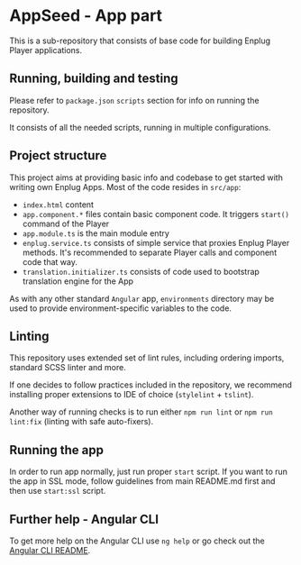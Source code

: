 # AppSeed - App part

This is a sub-repository that consists of base code for building Enplug Player applications.

## Running, building and testing

Please refer to `package.json` `scripts` section for info on running the repository.

It consists of all the needed scripts, running in multiple configurations.

## Project structure

This project aims at providing basic info and codebase to get started with writing own Enplug Apps. Most of the code resides in `src/app`:

- `index.html` content
- `app.component.*` files contain basic component code. It triggers `start()` command of the Player
- `app.module.ts` is the main module entry
- `enplug.service.ts` consists of simple service that proxies Enplug Player methods. It's recommended to separate Player calls and component code that way.
- `translation.initializer.ts` consists of code used to bootstrap translation engine for the App

As with any other standard `Angular` app, `environments` directory may be used to provide environment-specific variables to the code.

## Linting

This repository uses extended set of lint rules, including ordering imports, standard SCSS linter and more. 

If one decides to follow practices included in the repository, we recommend installing proper extensions to IDE of choice (`stylelint` + `tslint`). 

Another way of running checks is to run either `npm run lint` or `npm run lint:fix` (linting with safe auto-fixers).

## Running the app

In order to run app normally, just run proper `start` script. If you want to run the app in SSL mode, follow guidelines from main README.md first and then use `start:ssl` script.

## Further help - Angular CLI

To get more help on the Angular CLI use `ng help` or go check out the [Angular CLI README](https://github.com/angular/angular-cli/blob/master/README.md).
